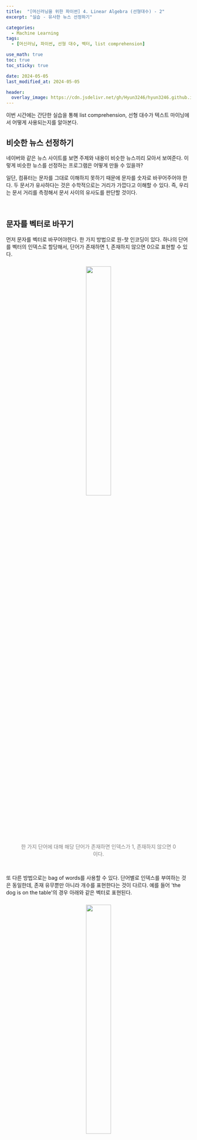 ```yaml
---
title:  "[머신러닝을 위한 파이썬] 4. Linear Algebra (선형대수) - 2"
excerpt: "실습 - 유사한 뉴스 선정하기"

categories:
  - Machine Learning
tags:
  - [머신러닝, 파이썬, 선형 대수, 벡터, list comprehension]

use_math: true
toc: true
toc_sticky: true

date: 2024-05-05
last_modified_at: 2024-05-05

header:
  overlay_image: https://cdn.jsdelivr.net/gh/Hyun3246/hyun3246.github.io@master/image/overlay image/Python for machine learning.png
---
```

이번 시간에는 간단한 실습을 통해 list comprehension, 선형 대수가 텍스트 마이닝에서 어떻게 사용되는지를 알아본다.

## 비슷한 뉴스 선정하기
네이버와 같은 뉴스 사이트를 보면 주제와 내용이 비슷한 뉴스끼리 모아서 보여준다. 이렇게 비슷한 뉴스를 선정하는 프로그램은 어떻게 만들 수 있을까?

일단, 컴퓨터는 문자를 그대로 이해하지 못하기 때문에 문자를 숫자로 바꾸어주어야 한다. 두 문서가 유사하다는 것은 수학적으로는 거리가 가깝다고 이해할 수 있다. 즉, 우리는 문서 거리를 측정해서 문서 사이의 유사도를 판단할 것이다.

<br/>

## 문자를 벡터로 바꾸기
먼저 문자를 벡터로 바꾸어야한다. 한 가지 방법으로 원-핫 인코딩이 있다. 하나의 단어를 벡터의 인덱스로 할당해서, 단어가 존재하면 1, 존재하지 않으면 0으로 표현할 수 있다.
<br/>
<figure style="display:block; text-align:center;">
  <img src="https://cdn.jsdelivr.net/gh/Hyun3246/hyun3246.github.io@master/image/머신러닝을 위한 파이썬/one-hot encoding.png"
       style="width: 40%; height: auto; margin:10px">
  <figcaption style="text-align:center; font-size:14px; color:#808080">
    한 가지 단어에 대해 해당 단어가 존재하면 인덱스가 1, 존재하지 않으면 0이다.
  </figcaption>
</figure>
<br/>

또 다른 방법으로는 bag of words를 사용할 수 있다. 단어별로 인덱스를 부여하는 것은 동일한데, 존재 유무뿐만 아니라 개수를 표현한다는 것이 다르다. 예를 들어 'the dog is on the table'의 경우 아래와 같은 벡터로 표현된다.
<br/>
<figure style="display:block; text-align:center;">
  <img src="https://cdn.jsdelivr.net/gh/Hyun3246/hyun3246.github.io@master/image/머신러닝을 위한 파이썬/bag of words.png"
       style="width: 40%; height: auto; margin:10px">
</figure>
<br/>

## 유사성 측정
유사성은 거리를 이용해서 측정한다고 했다.

가장 보편적인 거리인 유클리디안 거리를 사용하는 방법이 있다. 두 점 사이의 직선 거리를 측정하는 방법이다. 두 점 a, b 사이의 직선 거리는 다음과 같이 정의된다.

$$\displaystyle d(a, b) = \sqrt{\sum_{i}^{n}{(a_i - b_i)^2}}$$

그러나 직선 거리는 좋지 않다. 예를 들어 love, hate 두 단어에 대해 (5, 0), (5, 1), (4, 0)인 세 문서가 있다고 해보자. 분명 1번과 3번 문서가 가깝지만, 유클리디안 거리는 세 문서 사이의 거리가 모두 동일하다고 결론을 내린다.

다른 방법으로는 두 점 사이의 각도를 사용하는 방법이 있다. 이 방법이 더 많이 쓰인다. 정의는 다음과 같다.

$$\displaystyle \cos(\theta) = \frac{A \cdot B}{\vert \vert A \vert \vert \, \vert \vert B \vert \vert}$$

<br/>

## 전략
이번 프로그램을 구현하는 전략은 다음과 같다.

1. 파일 불러오기
2. 파일을 읽어서 단어사전(corpus) 만들기
3. 단어별로 인덱스 만들기
4. 만들어진 인덱스로 문서별 bag of words 생성
5. 비교하고자 하는 문서 비교
6. 성능 평가

몇 가지 추가 설명을 하자면, 파일명은 '숫자_제목' 형태로 되어 있다. 숫자의 경우 1, 2, 3, 4는 야구, 5, 6, 7, 8은 축구 기사이다.

[코드 보러가기]()

<br/>
<br/>

*별도의 출처 표시가 있는 이미지를 제외한 모든 이미지는 강의자료에서 발췌하였음을 밝힙니다.*